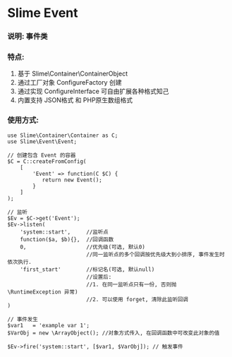 # Slime Event

### 说明: 事件类
### 特点:
1. 基于 Slime\Container\ContainerObject
2. 通过工厂对象 ConfigureFactory 创建
3. 通过实现 ConfigureInterface 可自由扩展各种格式知己
4. 内置支持 JSON格式 和 PHP原生数组格式

### 使用方式:
```
use Slime\Container\Container as C;
use Slime\Event\Event;

// 创建包含 Event 的容器
$C = C::createFromConfig(
    [
        'Event' => function(C $C) {
           return new Event();
        }
    ]
);

// 监听
$Ev = $C->get('Event');
$Ev->listen(
    'system::start',     //监听点
    function($a, $b){},  //回调函数
    0,                   //优先级(可选, 默认0)  
                         //同一监听点的多个回调按优先级大到小排序, 事件发生时依次执行.
    'first_start'        //标记名(可选, 默认null)
                         //设置后:
                         //1. 在同一监听点只有一份, 否则抛 \RuntimeException 异常)
                         //2. 可以使用 forget, 清除此监听回调
)

// 事件发生
$var1   = 'example var 1';
$VarObj = new \ArrayObject(); //对象方式传入, 在回调函数中可改变此对象的值

$Ev->fire('system::start', [$var1, $VarObj]); // 触发事件